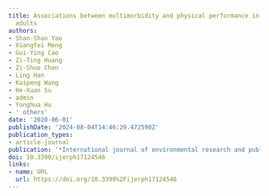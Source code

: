 ```yaml
---
title: Associations between multimorbidity and physical performance in older Chinese
  adults
authors:
- Shan-Shan Yao
- Xiangfei Meng
- Gui-Ying Cao
- Zi-Ting Huang
- Zi-Shuo Chen
- Ling Han
- Kaipeng Wang
- He-Xuan Su
- admin
- Yonghua Hu
- ' others'
date: '2020-06-01'
publishDate: '2024-08-04T14:46:29.472590Z'
publication_types:
- article-journal
publication: '*International journal of environmental research and public health*'
doi: 10.3390/ijerph17124546
links:
- name: URL
  url: https://doi.org/10.3390%2Fijerph17124546
---
```

